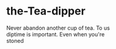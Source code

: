 # the-Tea-dipper

Never abandon another cup of tea. To us  
diptime is important. Even when you're   
stoned
